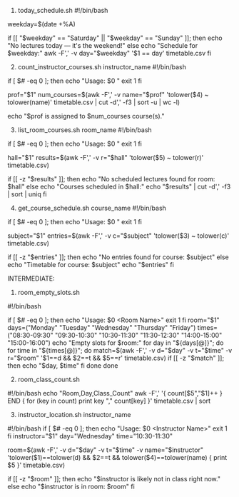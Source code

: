 1. today_schedule.sh
#!/bin/bash

weekday=$(date +%A)

if [[ "$weekday" == "Saturday" || "$weekday" == "Sunday" ]]; then
    echo "No lectures today — it's the weekend!"
else
    echo "Schedule for $weekday:"
    awk -F',' -v day="$weekday" '$1 == day' timetable.csv
fi

2. count_instructor_courses.sh instructor_name
#!/bin/bash

if [ $# -eq 0 ]; then
    echo "Usage: $0 <Instructor Name>"
    exit 1
fi

prof="$1"
num_courses=$(awk -F',' -v name="$prof" 'tolower($4) ~ tolower(name)' timetable.csv | cut -d',' -f3 | sort -u | wc -l)

echo "$prof is assigned to $num_courses course(s)."

3. list_room_courses.sh room_name
#!/bin/bash

if [ $# -eq 0 ]; then
    echo "Usage: $0 <Room Name>"
    exit 1
fi

hall="$1"
results=$(awk -F',' -v r="$hall" 'tolower($5) ~ tolower(r)' timetable.csv)

if [[ -z "$results" ]]; then
    echo "No scheduled lectures found for room: $hall"
else
    echo "Courses scheduled in $hall:"
    echo "$results" | cut -d',' -f3 | sort | uniq
fi

4. get_course_schedule.sh course_name
#!/bin/bash

if [ $# -eq 0 ]; then
    echo "Usage: $0 <Course Name>"
    exit 1
fi

subject="$1"
entries=$(awk -F',' -v c="$subject" 'tolower($3) ~ tolower(c)' timetable.csv)

if [[ -z "$entries" ]]; then
    echo "No entries found for course: $subject"
else
    echo "Timetable for course: $subject"
    echo "$entries"
fi

INTERMEDIATE:

1. room_empty_slots.sh

#!/bin/bash

if [ $# -eq 0 ]; then
    echo "Usage: $0 <Room Name>"
    exit 1
fi
room="$1"
days=("Monday" "Tuesday" "Wednesday" "Thursday" "Friday")
times=("08:30-09:30" "09:30-10:30" "10:30-11:30" "11:30-12:30" "14:00-15:00" "15:00-16:00")
echo "Empty slots for $room:"
for day in "${days[@]}"; do
  for time in "${times[@]}"; do
    match=$(awk -F',' -v d="$day" -v t="$time" -v r="$room" '$1==d && $2==t && $5==r' timetable.csv)
    if [[ -z "$match" ]]; then
      echo "$day, $time"
    fi
  done
done

2. room_class_count.sh

#!/bin/bash
echo "Room,Day,Class_Count"
awk -F',' '{ count[$5","$1]++ } END { for (key in count) print key "," count[key] }' timetable.csv | sort

3. instructor_location.sh instructor_name

#!/bin/bash
if [ $# -eq 0 ]; then
    echo "Usage: $0 <Instructor Name>"
    exit 1
fi
instructor="$1"
day="Wednesday"
time="10:30-11:30"

room=$(awk -F',' -v d="$day" -v t="$time" -v name="$instructor" 'tolower($1)==tolower(d) && $2==t && tolower($4)==tolower(name) { print $5 }' timetable.csv)

if [[ -z "$room" ]]; then
    echo "$instructor is likely not in class right now."
else
    echo "$instructor is in room: $room"
fi
